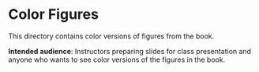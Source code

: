 # Color Figures

This directory contains color versions of figures from the book. 

**Intended audience**: Instructors preparing slides for class presentation and anyone who wants to see color versions of the figures in the book.
